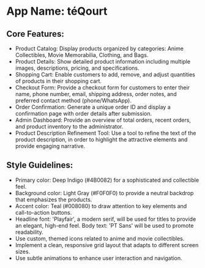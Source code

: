 # **App Name**: téQourt

## Core Features:

- Product Catalog: Display products organized by categories: Anime Collectibles, Movie Memorabilia, Clothing, and Bags.
- Product Details: Show detailed product information including multiple images, descriptions, pricing, and specifications.
- Shopping Cart: Enable customers to add, remove, and adjust quantities of products in their shopping cart.
- Checkout Form: Provide a checkout form for customers to enter their name, phone number, email, shipping address, order notes, and preferred contact method (phone/WhatsApp).
- Order Confirmation: Generate a unique order ID and display a confirmation page with order details after submission.
- Admin Dashboard: Provide an overview of total orders, recent orders, and product inventory to the administrator.
- Product Description Refinement Tool: Use a tool to refine the text of the product description, in order to highlight the attractive elements and provide engaging narrative.

## Style Guidelines:

- Primary color: Deep Indigo (#4B0082) for a sophisticated and collectible feel.
- Background color: Light Gray (#F0F0F0) to provide a neutral backdrop that emphasizes the products.
- Accent color: Teal (#008080) to draw attention to key elements and call-to-action buttons.
- Headline font: 'Playfair', a modern serif, will be used for titles to provide an elegant, high-end feel. Body text: 'PT Sans' will be used to promote readability.
- Use custom, themed icons related to anime and movie collectibles.
- Implement a clean, responsive grid layout that adapts to different screen sizes.
- Use subtle animations to enhance user interaction and navigation.